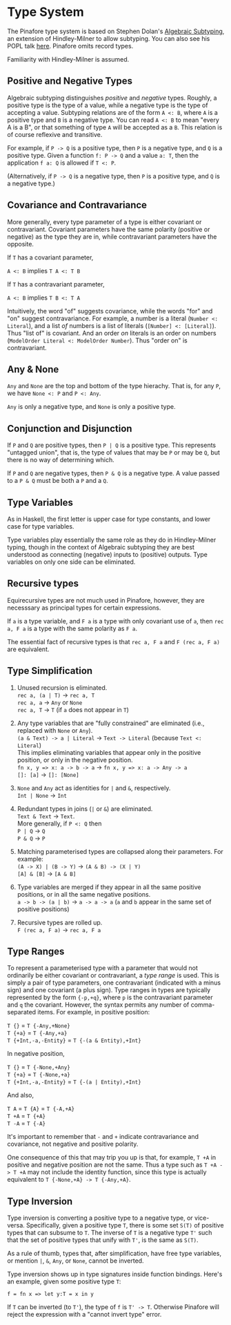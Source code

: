 # Type System

The Pinafore type system is based on Stephen Dolan's [Algebraic Subtyping](https://www.cs.tufts.edu/~nr/cs257/archive/stephen-dolan/thesis.pdf), an extension of Hindley-Milner to allow subtyping.
You can also see his POPL talk [here](https://www.youtube.com/watch?v=-P1ks4NPIyk).
Pinafore omits record types.

Familiarity with Hindley-Milner is assumed.

## Positive and Negative Types

Algebraic subtyping distinguishes *positive* and *negative* types.
Roughly, a positive type is the type of a value, while a negative type is the type of accepting a value.
Subtyping relations are of the form `A <: B`, where `A` is a positive type and `B` is a negative type.
You can read `A <: B` to mean "every A is a B", or that something of type `A` will be accepted as a `B`.
This relation is of course reflexive and transitive.

For example, if `P -> Q` is a positive type, then `P` is a negative type, and `Q` is a positive type.
Given a function `f: P -> Q` and a value `a: T`, then the application `f a: Q` is allowed if `T <: P`.

(Alternatively, if `P -> Q` is a negative type, then `P` is a positive type, and `Q` is a negative type.)

## Covariance and Contravariance

More generally, every type parameter of a type is either covariant or contravariant.
Covariant parameters have the same polarity (positive or negative) as the type they are in, while contravariant parameters have the opposite.

If `T` has a covariant parameter,

`A <: B` implies `T A <: T B`

If `T` has a contravariant parameter,

`A <: B` implies `T B <: T A`

Intuitively, the word "of" suggests covariance, while the words "for" and "on" suggest contravariance.
For example, a number is a literal (`Number <: Literal`), and a list *of* numbers is a list of literals (`[Number] <: [Literal]`).
Thus "list of" is covariant.
And an order *on* literals is an order on numbers (`ModelOrder Literal <: ModelOrder Number`).
Thus "order on" is contravariant.

## Any & None

`Any` and `None` are the top and bottom of the type hierachy. That is, for any `P`, we have `None <: P` and `P <: Any`.

`Any` is only a negative type, and `None` is only a positive type.

## Conjunction and Disjunction

If `P` and `Q` are positive types, then `P | Q` is a positive type.
This represents "untagged union", that is, the type of values that may be `P` or may be `Q`, but there is no way of determining which.

If `P` and `Q` are negative types, then `P & Q` is a negative type.
A value passed to a `P & Q` must be both a `P` and a `Q`.

## Type Variables

As in Haskell, the first letter is upper case for type constants, and lower case for type variables.

Type variables play essentially the same role as they do in Hindley-Milner typing, though in the context of Algebraic subtyping they are best understood as connecting (negative) inputs to (positive) outputs.
Type variables on only one side can be eliminated.

## Recursive types

Equirecursive types are not much used in Pinafore, however, they are necesssary as principal types for certain expressions.

If `a` is a type variable, and `F a` is a type with only covariant use of `a`, then `rec a, F a` is a type with the same polarity as `F a`.

The essential fact of recursive types is that `rec a, F a` and `F (rec a, F a)` are equivalent.

## Type Simplification

1. Unused recursion is eliminated.  
`rec a, (a | T)` &rarr; `rec a, T`  
`rec a, a` &rarr; `Any` or `None`  
`rec a, T` &rarr; `T` (if `a` does not appear in `T`)

1. Any type variables that are "fully constrained" are eliminated (i.e., replaced with `None` or `Any`).  
`(a & Text) -> a | Literal` &rarr; `Text -> Literal` (because `Text <: Literal`)  
This implies eliminating variables that appear only in the positive position, or only in the negative position.  
`fn x, y => x: a -> b -> a` &rarr; `fn x, y => x: a -> Any -> a`  
`[]: [a]` &rarr; `[]: [None]`

1. `None` and `Any` act as identities for `|` and `&`, respectively.  
`Int | None` &rarr; `Int`

1. Redundant types in joins (`|` or `&`) are eliminated.  
`Text & Text` &rarr; `Text`.  
More generally, if `P <: Q` then  
`P | Q` &rarr; `Q`  
`P & Q` &rarr; `P`

1. Matching parameterised types are collapsed along their parameters. For example:  
`(A -> X) | (B -> Y)` &rarr; `(A & B) -> (X | Y)`  
`[A] & [B]` &rarr; `[A & B]`

1. Type variables are merged if they appear in all the same positive positions, or in all the same negative positions.  
`a -> b -> (a | b)` &rarr; `a -> a -> a` (`a` and `b` appear in the same set of positive positions)

1. Recursive types are rolled up.  
`F (rec a, F a)` &rarr; `rec a, F a`

## Type Ranges

To represent a parameterised type with a parameter that would not ordinarily be either covariant or contravariant, a *type range* is used.
This is simply a pair of type parameters, one contravariant (indicated with a minus sign) and one covariant (a plus sign).
Type ranges in types are typically represented by the form `{-p,+q}`, where `p` is the contravariant parameter and `q` the covariant.
However, the syntax permits any number of comma-separated items. For example, in positive position:

`T {}` = `T {-Any,+None}`  
`T {+a}` = `T {-Any,+a}`  
`T {+Int,-a,-Entity}` = `T {-(a & Entity),+Int}`

In negative position,

`T {}` = `T {-None,+Any}`  
`T {+a}` = `T {-None,+a}`  
`T {+Int,-a,-Entity}` = `T {-(a | Entity),+Int}`

And also,

`T A` = `T {A}` = `T {-A,+A}`  
`T +A` = `T {+A}`  
`T -A` = `T {-A}`  

It's important to remember that `-` and `+` indicate contravariance and covariance, not negative and positive polarity.

One consequence of this that may trip you up is that, for example, `T +A` in positive and negative position are not the same.
Thus a type such as `T +A -> T +A` may not include the identity function, since this type is actually equivalent to `T {-None,+A} -> T {-Any,+A}`.

## Type Inversion

Type inversion is converting a positive type to a negative type, or vice-versa.
Specifically, given a positive type `T`, there is some set `S(T)` of positive types that can subsume to `T`.
The inverse of `T` is a negative type `T'` such that the set of positive types that unify with `T'`, is the same as `S(T)`.

As a rule of thumb, types that, after simplification, have free type variables, or mention `|`, `&`, `Any`, or `None`, cannot be inverted.

Type inversion shows up in type signatures inside function bindings. Here's an example, given some positive type `T`:

`f = fn x => let y:T = x in y`

If `T` can be inverted (to `T'`), the type of `f` is `T' -> T`. Otherwise Pinafore will reject the expression with a "cannot invert type" error.
